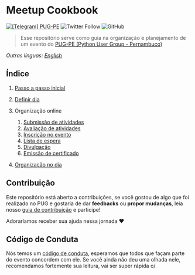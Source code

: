 # Meetup Cookbook
[![\[Telegram\] PUG-PE](https://img.shields.io/badge/telegram-pugpe-blue.svg?style=flat-square)](https://t.me/pugpe)
![Twitter Follow](https://img.shields.io/twitter/follow/pugpe?style=social)
![GitHub](https://img.shields.io/github/license/pugpe/meetup-cookbook)

>Esse repositório serve como guia na organização e planejamento de um evento do [PUG-PE (Python User Group - Pernambuco)](http://pycon.pug.pe)

*Outras línguas: [English](README.en.md)*

## Índice
 1. [Passo a passo inicial](languages/portuguese/arquivos/PASSO-A-PASSO.md)
 2. [Definir dia](languages/portuguese/arquivos/DEFINIR-DIA.md)
 3. Organização online
  
    1. [Submissão de atividades](languages/portuguese/arquivos/ATIVIDADES.md#submissão-de-atividades)
    2. [Avaliação de atividades](languages/portuguese/arquivos/ATIVIDADES.md#avaliação-de-atividades)
    3. [Inscrição no evento](languages/portuguese/arquivos/EVENTO.md#inscrição-no-evento)
    4. [Lista de espera](languages/portuguese/arquivos/EVENTO.md#lista-de-espera)
    5. [Divulgação](languages/portuguese/arquivos/DIVULGACAO.md)
    6. [Emissão de certificado](languages/portuguese/arquivos/EVENTO.md#emissão-de-certificado)
 
 4. [Organização no dia](languages/portuguese/arquivos/ORGANIZACAO-DIA.md)

## Contribuição

Este repositório está aberto a contribuições, se você gostou de algo que foi realizado no PUG e gostaria de dar **feedbacks** ou **propor mudanças**, leia nosso [guia de contribuição](languages/portuguese/CONTRIBUTING.md) e participe!

Adoraríamos receber sua ajuda nessa jornada :heart:

## Código de Conduta

Nós temos um [código de conduta](https://python.org.br/cdc/), esperamos que todos que façam parte do evento concordem com ele. Se você ainda não deu uma olhada nele, recomendamos fortemente sua leitura, vai ser super rápida o/

